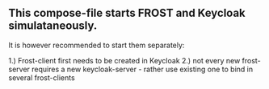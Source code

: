 ## This compose-file starts FROST and Keycloak simulataneously.
It is however recommended to start them separately: 

1.) Frost-client first needs to be created in Keycloak 
2.) not every new frost-server requires a new keycloak-server - rather use existing one to bind in several frost-clients
